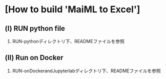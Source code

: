 # [How to build 'MaiML to Excel']

## (Ⅰ) RUN python file
1. RUN-pythonディレクトリ下、READMEファイルを参照


## (Ⅱ) Run on Docker
1. RUN-onDockerandJupyterlabディレクトリ下、READMEファイルを参照
